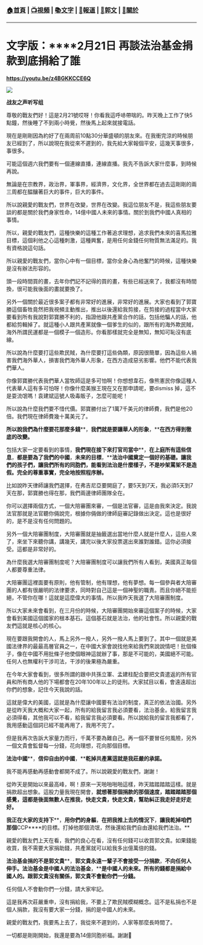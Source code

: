 ###  [:house:首頁](https://github.com/ourhimalayas/home) | [:tv:視頻](https://github.com/ourhimalayas/videos) | [:books:文字](https://github.com/ourhimalayas/txt) | [:newspaper:報道](https://github.com/ourhimalayas/news) | [:eagle:郭文](https://github.com/ourhimalayas/guomedia) | [:pray:關於](https://github.com/ourhimalayas/home/tree/master/about)
---
# **文字版：****2**月**21**日 再談法治基金捐款到底捐給了誰
  

**https://youtu.be/z4BGKKCCE6Q**

[![](https://3.bp.blogspot.com/-AIvjefC-uQo/XHM2I0iNJ2I/AAAAAAAABb8/mYABsVePByIREX4UiHC7DBDi0uqVQ4JSACLcBGAs/s400/111.PNG)](https://3.bp.blogspot.com/-AIvjefC-uQo/XHM2I0iNJ2I/AAAAAAAABb8/mYABsVePByIREX4UiHC7DBDi0uqVQ4JSACLcBGAs/s1600/111.PNG)




**战友之声听写组**  
  

尊敬的戰友們好！這是2月21號哎呀！你看我這呼哧帶喘的。昨天晚上工作了快5點鐘，然後睡了不到兩小時覺，然後馬上起來就接電話。
  

現在是剛剛因為約好了在兩周前10點30分華盛頓的朋友來。在我衝完涼的時候朋友已經到了，所以說現在我從來不遲到的，我先給大家報個平安，這幾天事很多，事很多。
  

可能這個週六我們要有一個連線直播，連線直播。我先不告訴大家什麼事，到時候再說。
  

無論是在宗教界，政治界，軍事界，經濟界，文化界，全世界都在過去這剛剛的兩三周都在醖釀著巨大的事件，巨大的事件。
  

所以說親愛的戰友們，世界在改變，世界在改變。我這位朋友不是，我這些朋友要談的都是關於我們身家性命，14億中國人未來的事情。關於到我們中國人真相的事情。
  

所以，親愛的戰友們，這種快樂的這種工作著追求理想，追求我們未來的喜馬拉雅目標，這個利他之心這種刺激，這種興奮，是用任何金錢任何物質無法滿足的。我有資格說這句話。
  

所以親愛的戰友們，當你心中有一個目標，當你全身心為他奮鬥的時候，這種快樂是沒有辦法形容的。
  

頭一段時間買的畫，去年你們記不記得的買的畫，有些已經送來了，我都沒有時間換，很可能我後面的畫就要換了。
  

另外一個關於最近很多案子都有非常好的進展，非常好的進展。大家也看到了郭寶勝這個畜牲竟然把我視頻主動推出，推出以後還給我剪接，在剪接的過程當中大家要看到所有我說對郭寶勝不利的，指證他跟共產黨合作的話，包括他騙人的話，他都給剪輯掉了。就這種小人跟共產黨就像一個爹生的似的，跟所有的海外欺民賊，海外所謂民運都是一個模子一個造形。你看那樣就完全是無知，無知可恥沒有底線。
  

所以說為什麼要打這些欺民賊，為什麼要打這些偽類，原因很簡單，因為這些人禍害我們海外華人，損害我們海外華人形象，在西方造成惡劣影響。他們不能代表我們華人。
  

你像郭寶勝代表我們華人當牧師這是多可怕啊！你想想韋石，像熊憲民你像這種人代表華人這有多可怕呀！你像什麼美猴王現在又在那申請呢，要dismiss 掉，這不是耍流氓嗎！袁建斌這號人吸毒販子，怎麼可能呢！
  

所以說為什麼我們要不惜代價。郭寶勝付出了1萬7千美元的律師費，我們是他20倍。我們現在律師費幾十萬美元了。
  

**所以說我們為什麼要花那麼多錢****，****我們就是要讓華人的形象****，****在西方得到徹底的改變。**
  

包括大家一定要看到的事情，**我們現在接下來打官司當中****，****在上庭所有這些信息****，****都是要為了我們的中國****，****未來的目標****，****法治中國奠定一個好的基礎。讓我們的孩子們，讓我們所有的同胞們，能看到法治是什麼樣子，不是吵架罵架不是造假。完全的尊重事實，完全地按照程序辦。**
  

比如說昨天律師讓我們選擇，在弗吉尼亞要開庭了，要5天到7天，我必須5天到7天在那，郭寶勝也得在那，我們兩邊律師團隊全在。
  

你可以選擇兩個方式，一個大陪審團來審，一個是法官審，這是由我來決定。我說法官那就是法官聽你倆說完，根據你倆做的律師庭審記錄做出決定。這也是很好的，是不是沒有任何問題的。
  

另外一個大陪審團制度，大陪審團就是抽籤選出當地什麼人就是什麼人，這些人來了，來坐下來聽你講，講幾天，講完以後大家投票選出來誰對誰錯。這你必須接受。這都是非常好的。
  

為什麼我選大陪審團制度呢？大陪審團制度可以讓我們所有人看到，美國真正每個人都要尊重法律。
  

大陪審團這裡面要有原則，他有管制，他有理想，他有夢想。每一個參與者大陪審團的人都有很嚴明的法律要求，同時對自己這是一個神聖的職責。而且你絕不能拒絕，不管你在哪！這就是這麼偉大的事情。所以我昨天我選了大陪審團制度。
  

所以大家未來會看到，在三月份的時候，大陪審團開始來審這個案子的時候，大家會看到美國這個國家的根本基石。這個基石就是法治，他的社會性。所以親愛的戰友們這就是核心的核心。
  

現在要跟我開會的人，馬上另外一撥人，另外一撥人馬上要到了。其中一個就是美國法律界的最最高層官員之一，在中國大家會說找他來給我們來說說情吧！批個條子，像在中國不用批條子他使個眼神這就辦了事，那是不可能的，美國絕不可能。任何人也無權利干涉司法，干涉的後果極為嚴重。
  

在今年大家會看到，很多所謂的跟中共孫立軍、孟建柱配合要把文貴遣返的所有官員和所有商人他的下場都會在20年100年以上的徒刑。大家拭目以看，會遠遠超出你們的想象，記住今天我說的話。
  

這就是偉大的美國，這就是為什麼讓中國要有法治的制度，真正的依法治國。另外是從昨天我大概和大家一起，所有的給我留言我必須要看，法治基金。給我留言我必須得看，其他我可以不看，給我留言我必須要看。所以說給我的留言我都看了，我用感動這個詞已經不能再用了，我用不完了。
  

但是我再次告訴大家量力而行，千萬不要為難自己。再一個不要冒任何風險，另外一個文貴會監督每一分錢，花向理想，花向那個目標。
  

**法治中國****，****信仰自由的中國****，****乾掉共產黨這就是我莊嚴的承諾。**
  

我不能再感動再感動會都開不成了。所以說親愛的戰友們，謝謝！
  

從昨天是開始以來最高峰，啊！原來一天啪啪啪啪這樣，昨天踏踏踏踏這樣。就是捐款超出想象。這股力量我現在開會，**就想著那個捐款的那個速度，踏踏踏踏那個感覺，這都是後面無數人在推我，快走文貴，快走文貴，幫助糾正我走好走好走好。**
  

**我正在大家的支持下****，****用你們的身軀****，****在把我推上去的情況下****，****讓我乾掉咱們那個****CCP****的目標。打掉他那個流氓，然後還給我們自由還給我們法治。**
  

親愛的戰友們上天在看，我們的良心在看，沒有任何錢可以收買郭文貴。如果錢能收買，我不需要大家捐助錢，共產黨就可以給我多出億萬倍的錢。
  

**法治基金捐的不是郭文貴****，****郭文貴永遠一輩子不會接受一分捐款****，****不向任何人伸手**。**法治基金是中國人的法治基金****，****是中國人的未來。所有的錢都是捐給中國人的。跟郭文貴沒有關係，郭文貴不會動你們一分錢。**
  

任何個人不會動你們一分錢，請大家牢記。
  

這是我再次莊嚴重申，沒有捐給我，不要上了欺民賊模糊概念。這不是私捐也不是個人捐款，我沒有要大家一分錢，捐的是中國人的未來。
  

親愛的戰友們，我要馬上去了，我從來不遲到的，人家等那麼長時間了。
  

一切都是剛剛開始，我還是要為14億同胞祈福。謝謝🙏
<u></u><sub></sub><sup></sup><strike></strike>